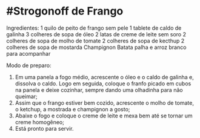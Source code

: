 <h1>#Strogonoff de Frango</h1>

Ingredientes:
1 quilo de peito de frango sem pele
1 tablete de caldo de galinha
3 colheres de sopa de óleo
2 latas de creme de leite sem soro
2 colheres de sopa de molho de tomate
2 colheres de sopa de kecthup
2 colheres de sopa de mostarda
Champignon
Batata palha e arroz branco para acompanhar

Modo de preparo:
1. Em uma panela a fogo médio, acrescente o óleo e o caldo de galinha e, dissolva o caldo. Logo em seguida, coloque o franfo picado em cubos na panela e deixe cozinhar, sempre dando uma olhadinha para não queimar;
2. Assim que o frango estiver bem cozido, acrescente o molho de tomate, o ketchup, a mostrada e champignon a gosto;
3. Abaixe o fogo e coloque o creme de leite e mexa bem até se tornar um creme homogêneo;
4. Está pronto para servir.
